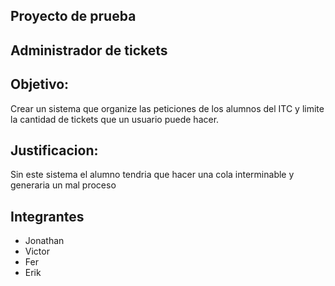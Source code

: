 ## Proyecto de prueba


## Administrador de tickets

## Objetivo:

Crear un sistema que organize las peticiones de los alumnos del ITC y limite la cantidad de tickets que un usuario puede hacer.


## Justificacion:

Sin este sistema el alumno tendria que hacer una cola interminable y generaria un mal proceso

## Integrantes

* Jonathan
* Victor
* Fer
* Erik
